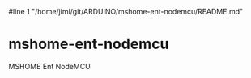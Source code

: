 #line 1 "/home/jimi/git/ARDUINO/mshome-ent-nodemcu/README.md"
# mshome-ent-nodemcu
MSHOME Ent NodeMCU

